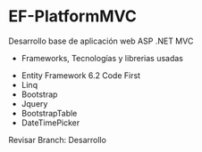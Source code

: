 # EF-PlatformMVC

Desarrollo base de aplicación web ASP .NET MVC

- Frameworks, Tecnologías y librerias usadas

* Entity Framework 6.2 Code First
* Linq
* Bootstrap
* Jquery
* BootstrapTable
* DateTimePicker

Revisar Branch: Desarrollo
